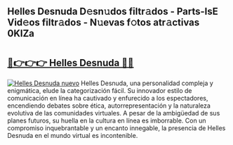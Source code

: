## Helles Desnuda D𝚎sn𝚞dos filtr𝚊dos - Parts-IsE Vid𝚎os filtr𝚊dos - N𝚞evas f𝚘tos atr𝚊ctivas 0KIZa

# <h2><a href="http://mb521i.tromn.icu/?c=Helles+Desnuda">🔗👉👉👉 Helles Desnuda 🔗🔗</a></h2>

[![Helles Desnuda nuevo](https://i.imgur.com/pEAQMta.gif)](http://mb521i.tromn.icu/?c=Helles+Desnuda)
Helles Desnuda, una personalidad compleja y enigmática, elude la categorización fácil. Su innovador estilo de comunicación en línea ha cautivado y enfurecido a los espectadores, encendiendo debates sobre ética, autorrepresentación y la naturaleza evolutiva de las comunidades virtuales. A pesar de la ambigüedad de sus planes futuros, su huella en la cultura en línea es imborrable. Con un compromiso inquebrantable y un encanto innegable, la presencia de Helles Desnuda en el mundo virtual es incontenible.
